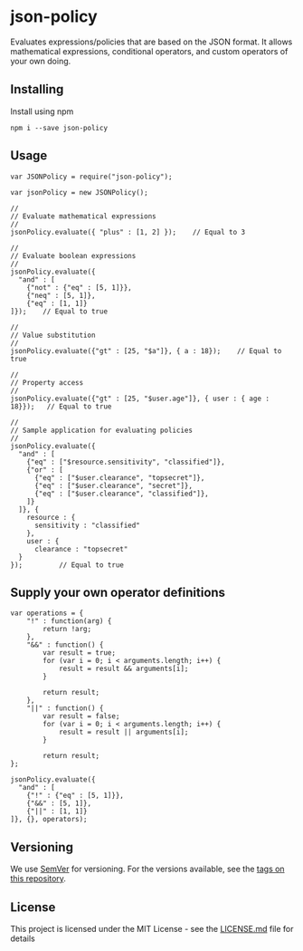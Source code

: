 # json-policy

Evaluates expressions/policies that are based on the JSON format. It allows mathematical expressions, conditional operators, and custom operators of your own doing.

## Installing

Install using npm

```
npm i --save json-policy 
```

## Usage

```
var JSONPolicy = require("json-policy");

var jsonPolicy = new JSONPolicy();

//
// Evaluate mathematical expressions
//
jsonPolicy.evaluate({ "plus" : [1, 2] });    // Equal to 3

//
// Evaluate boolean expressions
//
jsonPolicy.evaluate({ 
  "and" : [
    {"not" : {"eq" : [5, 1]}},
    {"neq" : [5, 1]},
    {"eq" : [1, 1]}
]});    // Equal to true

//
// Value substitution
//
jsonPolicy.evaluate({"gt" : [25, "$a"]}, { a : 18});    // Equal to true

//
// Property access
//
jsonPolicy.evaluate({"gt" : [25, "$user.age"]}, { user : { age : 18}});   // Equal to true

//
// Sample application for evaluating policies
//
jsonPolicy.evaluate({
  "and" : [ 
    {"eq" : ["$resource.sensitivity", "classified"]},
    {"or" : [
      {"eq" : ["$user.clearance", "topsecret"]},
      {"eq" : ["$user.clearance", "secret"]},
      {"eq" : ["$user.clearance", "classified"]},
    ]}
  ]}, { 
    resource : {
      sensitivity : "classified"
    },
    user : {
      clearance : "topsecret"
  }
});         // Equal to true

```
## Supply your own operator definitions

```
var operations = {
	"!" : function(arg) {
		return !arg;	
	},
	"&&" : function() {
		var result = true; 
		for (var i = 0; i < arguments.length; i++) {
			result = result && arguments[i];
		}

		return result;	
	},
	"||" : function() {
		var result = false; 
		for (var i = 0; i < arguments.length; i++) {
			result = result || arguments[i];
		}

		return result;	
};

jsonPolicy.evaluate({ 
  "and" : [
    {"!" : {"eq" : [5, 1]}},
    {"&&" : [5, 1]},
    {"||" : [1, 1]}
]}, {}, operators); 

```

## Versioning

We use [SemVer](http://semver.org/) for versioning. For the versions available, see the [tags on this repository](https://github.com/your/project/tags). 

## License

This project is licensed under the MIT License - see the [LICENSE.md](LICENSE.md) file for details

